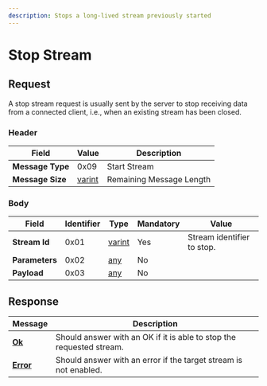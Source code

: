 ```yaml
---
description: Stops a long-lived stream previously started
---
```


# Stop Stream

## Request

A stop stream request is usually sent by the server to stop receiving data from a connected client, i.e., when an existing stream has been closed.

### Header

| Field            | Value                                 | Description              |
| ---------------- | ------------------------------------- | ------------------------ |
| **Message Type** | 0x09                                  | Start Stream             |
| **Message Size** | [varint](../../definitions.md#varint) | Remaining Message Length |

### Body

| Field          | Identifier | Type                                  | Mandatory | Value                      |
| -------------- | ---------- | ------------------------------------- | --------- | -------------------------- |
| **Stream Id**  | 0x01       | [varint](../../definitions.md#varint) | Yes       | Stream identifier to stop. |
| **Parameters** | 0x02       | [any](../../definitions.md#any)       | No        |                            |
| **Payload**    | 0x03       | [any](../../definitions.md#any)       | No        |                            |



## Response

| Message                          | Description                                                          |
| -------------------------------- | -------------------------------------------------------------------- |
| ****[**Ok**](../ok.md)****       | Should answer with an OK if it is able to stop the requested stream. |
| ****[**Error**](../error.md)**** | Should answer with an error if the target stream is not enabled.     |
